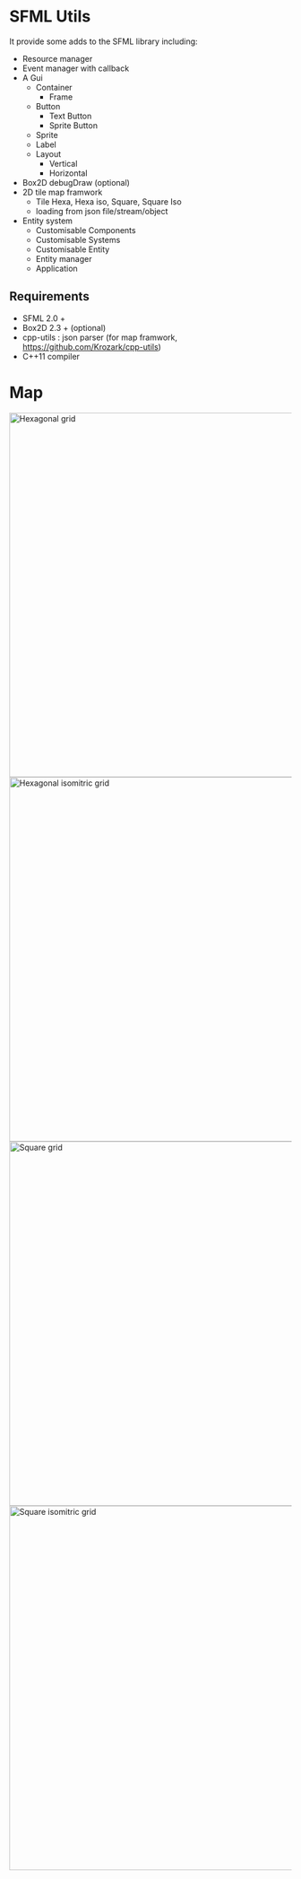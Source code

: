 SFML Utils
==========

It provide some adds to the SFML library including:

* Resource manager
* Event manager with callback
* A Gui
  * Container
    * Frame
  * Button
    * Text Button
    * Sprite Button
  * Sprite
  * Label
  * Layout
    * Vertical
    * Horizontal
* Box2D debugDraw (optional)
* 2D tile map framwork
  * Tile Hexa, Hexa iso, Square, Square Iso
  * loading from json file/stream/object
* Entity system
  * Customisable Components
  * Customisable Systems
  * Customisable Entity
  * Entity manager
  * Application


Requirements
------------

* SFML 2.0 +
* Box2D 2.3 + (optional)
* cpp-utils : json parser (for map framwork, https://github.com/Krozark/cpp-utils)
* C++11 compiler


Map
===

<img src="https://raw.githubusercontent.com/Krozark/SFML-utils/master/screen/Hexa.png" alt="Hexagonal grid" height="650px">
<img src="https://raw.githubusercontent.com/Krozark/SFML-utils/master/screen/HexaIso.png" alt="Hexagonal isomitric grid" height="650px">
<img src="https://raw.githubusercontent.com/Krozark/SFML-utils/master/screen/Square.png" alt="Square grid" height="650px">
<img src="https://raw.githubusercontent.com/Krozark/SFML-utils/master/screen/SquareIso.png" alt="Square isomitric grid" height="650px">
